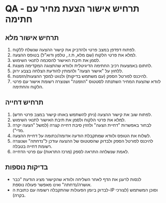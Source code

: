 # QA - תרחיש אישור הצעת מחיר עם חתימה

## תרחיש אישור מלא
1. לפתוח דפדפן במצב פרטי ולהדביק את קישור ההצעה שנשלח ללקוח.
2. למלא את פרטי הלקוח (שם מלא, ת.ז., טלפון ודוא"ל) בטופס ההצעה.
3. לסמן את תיבת האישור להסכמה לתנאי השימוש.
4. לחתום באמצעות רכיב החתימה הדיגיטלית ולוודא שהתצוגה המקדימה מוצגת.
5. ללחוץ על "אישור הצעה" ולהמתין להודעת הצלחה בצבע ירוק.
6. להיכנס לפורטל הספק (עם משתמש בדיקות) ולנווט למסך ההצעות/הזמנות.
7. לוודא שהצעת המחיר השתנתה לסטטוס "הוזמנה" ושנוצרה רשומת אישור עם פרטי הלקוח והחתימה.

## תרחיש דחייה
1. לפתוח שוב את קישור ההצעה (ניתן להשתמש באותו קישור במצב פרטי חדש).
2. למלא את פרטי הלקוח ולסמן את תיבת האישור לתנאי השימוש.
3. לבחור באפשרות "דחיית הצעה" ולהזין סיבת דחייה קצרה (למשל "הצעה יקרה מדי").
4. לשלוח את הטופס ולוודא שמתקבלת הודעה אדומה/כתומה על דחיית ההצעה.
5. להיכנס לפורטל הספק ולבדוק שהסטטוס של ההצעה עודכן ל"נדחתה" ושנוצרה רשומת דחייה בטבלה.
6. לאמת שנשלחה התראה לספק (מרכז התראות) עם פרטי הדחייה.

## בדיקות נוספות
- לנסות לרענן את הדף לאחר השליחה ולוודא שהקישור מציג הודעת "כבר אושרה/נדחתה" ואינו מאפשר פעולה נוספת.
- לבדוק ביומן הפעולות שהתקבלה רשומה עם כתובת ה-IP וסוכן המשתמש (לצורכי בקרה).
